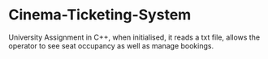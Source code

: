 Cinema-Ticketing-System
=======================

University Assignment in C++, when initialised, it reads a txt file, allows the operator to see seat occupancy as well as manage bookings.
